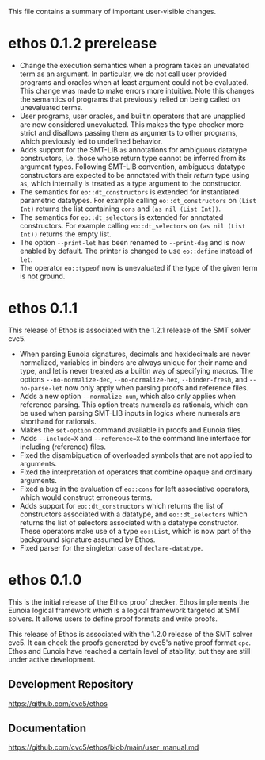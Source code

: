 This file contains a summary of important user-visible changes.

ethos 0.1.2 prerelease
======================

- Change the execution semantics when a program takes an unevalated term as an argument. In particular, we do not call user provided programs and oracles when at least argument could not be evaluated. This change was made to make errors more intuitive. Note this changes the semantics of programs that previously relied on being called on unevaluated terms.
- User programs, user oracles, and builtin operators that are unapplied are now considered unevaluated. This makes the type checker more strict and disallows passing them as arguments to other programs, which previously led to undefined behavior.
- Adds support for the SMT-LIB `as` annotations for ambiguous datatype constructors, i.e. those whose return type cannot be inferred from its argument types. Following SMT-LIB convention, ambiguous datatype constructors are expected to be annotated with their *return* type using `as`, which internally is treated as a type argument to the constructor.
- The semantics for `eo::dt_constructors` is extended for instantiated parametric datatypes. For example calling `eo::dt_constructors` on `(List Int)` returns the list containing `cons` and `(as nil (List Int))`.
- The semantics for `eo::dt_selectors` is extended for annotated constructors. For example calling `eo::dt_selectors` on `(as nil (List Int))` returns the empty list.
- The option `--print-let` has been renamed to `--print-dag` and is now enabled by default. The printer is changed to use `eo::define` instead of `let`.
- The operator `eo::typeof` now is unevaluated if the type of the given term is not ground.

ethos 0.1.1
===========

This release of Ethos is associated with the 1.2.1 release of the SMT solver cvc5.

- When parsing Eunoia signatures, decimals and hexidecimals are never normalized, variables in binders are always unique for their name and type, and let is never treated as a builtin way of specifying macros. The options `--no-normalize-dec`, `--no-normalize-hex`, `--binder-fresh`, and `--no-parse-let` now only apply when parsing proofs and reference files.
- Adds a new option `--normalize-num`, which also only applies when reference parsing. This option treats numerals as rationals, which can be used when parsing SMT-LIB inputs in logics where numerals are shorthand for rationals.
- Makes the `set-option` command available in proofs and Eunoia files.
- Adds `--include=X` and `--reference=X` to the command line interface for including (reference) files.
- Fixed the disambiguation of overloaded symbols that are not applied to arguments.
- Fixed the interpretation of operators that combine opaque and ordinary arguments.
- Fixed a bug in the evaluation of `eo::cons` for left associative operators, which would construct erroneous terms.
- Adds support for `eo::dt_constructors` which returns the list of constructors associated with a datatype, and `eo::dt_selectors` which returns the list of selectors associated with a datatype constructor. These operators make use of a type `eo::List`, which is now part of the background signature assumed by Ethos.
- Fixed parser for the singleton case of `declare-datatype`.

ethos 0.1.0
===========

This is the initial release of the Ethos proof checker.  Ethos implements the Eunoia logical framework which is a logical framework targeted at SMT solvers.  It allows users to define proof formats and write proofs.

This release of Ethos is associated with the 1.2.0 release of the SMT solver cvc5.  It can check the proofs generated by cvc5's native proof format `cpc`.  Ethos and Eunoia have reached a certain level of stability, but they are still under active development.

## Development Repository

https://github.com/cvc5/ethos

## Documentation

https://github.com/cvc5/ethos/blob/main/user_manual.md

